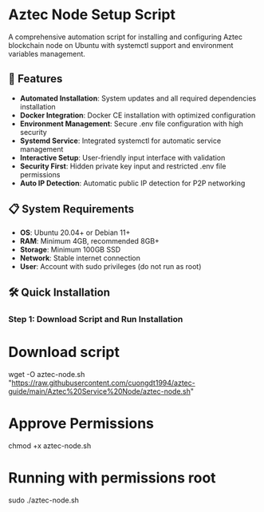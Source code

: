 # Aztec Node Setup Script

A comprehensive automation script for installing and configuring Aztec blockchain node on Ubuntu with systemctl support and environment variables management.

## 🚀 Features

- **Automated Installation**: System updates and all required dependencies installation
- **Docker Integration**: Docker CE installation with optimized configuration
- **Environment Management**: Secure .env file configuration with high security
- **Systemd Service**: Integrated systemctl for automatic service management
- **Interactive Setup**: User-friendly input interface with validation
- **Security First**: Hidden private key input and restricted .env file permissions
- **Auto IP Detection**: Automatic public IP detection for P2P networking

## 📋 System Requirements

- **OS**: Ubuntu 20.04+ or Debian 11+
- **RAM**: Minimum 4GB, recommended 8GB+
- **Storage**: Minimum 100GB SSD
- **Network**: Stable internet connection
- **User**: Account with sudo privileges (do not run as root)

## 🛠️ Quick Installation

### Step 1: Download Script and Run Installation

# Download script

wget -O aztec-node.sh "https://raw.githubusercontent.com/cuongdt1994/aztec-guide/main/Aztec%20Service%20Node/aztec-node.sh"

# Approve Permissions

chmod +x aztec-node.sh

# Running with permissions root

sudo ./aztec-node.sh
